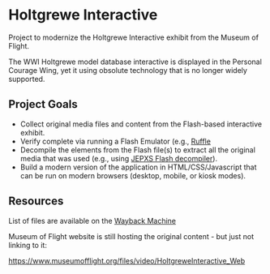 # Holtgrewe Interactive

Project to modernize the Holtgrewe Interactive exhibit from the Museum of Flight.

The WWI Holtgrewe model database interactive is displayed in the
Personal Courage Wing, yet it using obsolute technology that is
no longer widely supported.

## Project Goals

- Collect original media files and content from the Flash-based
  interactive exhibit.
- Verify complete via running a Flash Emulator (e.g., [Ruffle](https://ruffle.rs/)
- Decompile the elements from the Flash file(s) to extract all the
  original media that was used (e.g., using
  [JEPXS Flash decompiler](https://github.com/jindrapetrik/jpexs-decompiler)).
- Build a modern version of the application in HTML/CSS/Javascript that
  can be run on modern browsers (desktop, mobile, or kiosk modes).
  
## Resources

List of files are available on the [Wayback Machine](https://web.archive.org/web/*/http://www.museumofflight.org/files/video/HoltgreweInteractive_Web/*)

Museum of Flight website is still hosting the original content - but just not linking to it:

https://www.museumofflight.org/files/video/HoltgreweInteractive_Web

